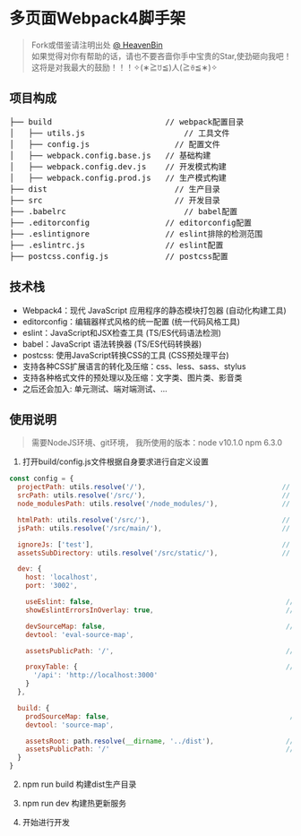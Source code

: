 
# 多页面Webpack4脚手架

> Fork或借鉴请注明出处 [@ HeavenBin](https://github.com/HeavenBin/WebpackTemplate)  
> 如果觉得对你有帮助的话，请也不要吝啬你手中宝贵的Star,使劲砸向我吧！   
> 这将是对我最大的鼓励！！！✧(∗≧ꇴ≦)人(≧ꈊ≦∗)✧

## 项目构成
<pre>
├── build                        // webpack配置目录
│   ├── utils.js     		         // 工具文件
│   ├── config.js     		       // 配置文件
│   ├── webpack.config.base.js   // 基础构建
│   ├── webpack.config.dev.js    // 开发模式构建
│   ├── webpack.config.prod.js   // 生产模式构建
├── dist               		       // 生产目录
├── src                		       // 开发目录
├── .babelrc                		 // babel配置
├── .editorconfig                // editorconfig配置
├── .eslintignore                // eslint排除的检测范围
├── .eslintrc.js                 // eslint配置
├── postcss.config.js            // postcss配置
</pre>

## 技术栈
+ Webpack4：现代 JavaScript 应用程序的静态模块打包器  (自动化构建工具)
+ editorconfig：编辑器样式风格的统一配置             (统一代码风格工具)
+ eslint：JavaScript和JSX检查工具                  (TS/ES代码语法检测)
+ babel：JavaScript 语法转换器                     (TS/ES代码转换器)
+ postcss: 使用JavaScript转换CSS的工具              (CSS预处理平台)
+ 支持各种CSS扩展语言的转化及压缩：css、less、sass、stylus
+ 支持各种格式文件的预处理以及压缩：文字类、图片类、影音类
+ 之后还会加入: 单元测试、端对端测试、...

## 使用说明
> 需要NodeJS环境、git环境，
> 我所使用的版本：node v10.1.0 npm 6.3.0
1. 打开build/config.js文件根据自身要求进行自定义设置
```javascript
const config = {
  projectPath: utils.resolve('/'),                                  // 项目根目录
  srcPath: utils.resolve('/src/'),                                  // 源文件目录
  node_modulesPath: utils.resolve('/node_modules/'),                // node_modules目录

  htmlPath: utils.resolve('/src/'),                                 // HTML目录
  jsPath: utils.resolve('/src/main/'),                              // JS目录

  ignoreJs: ['test'],                                               // 没有入口js文件的html名
  assetsSubDirectory: utils.resolve('/src/static/'),                // 静态资源目录(不处理的第三方代码)

  dev: {
    host: 'localhost',
    port: '3002',

    useEslint: false,                                                // 是否使用ESlint
    showEslintErrorsInOverlay: true,                                 // 设置为true，ESlint-loader将始终返回警告。

    devSourceMap: false,                                             // 是否开启SourceMap
    devtool: 'eval-source-map',

    assetsPublicPath: '/',                                           // 相对于服务器根目录的路径，用于加载资源。

    proxyTable: {                                                    // proxy代理
      '/api': 'http://localhost:3000'
    }
  },

  build: {
    prodSourceMap: false,                                             // 是否开启SourcMap
    devtool: 'source-map',

    assetsRoot: path.resolve(__dirname, '../dist'),                  // 构建根目录
    assetsPublicPath: '/'                                            // 相对于服务器根目录的路径，用于加载构建好的资源。
  }
}
```
2. npm run build 构建dist生产目录

3. npm run dev   构建热更新服务

4. 开始进行开发

